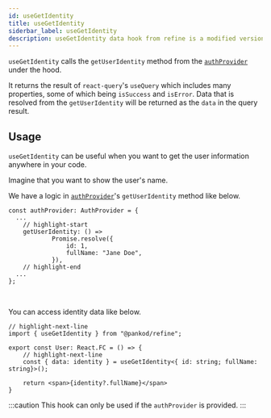 ```yaml
---
id: useGetIdentity
title: useGetIdentity
siderbar_label: useGetIdentity
description: useGetIdentity data hook from refine is a modified version of react-query's useQuery for retrieving user data
---
```


`useGetIdentity` calls the `getUserIdentity` method from the [`authProvider`](/docs/api-references/providers/auth-provider) under the hood.

It returns the result of `react-query`'s `useQuery`  which includes many properties, some of which being `isSuccess` and `isError`. Data that is resolved from the `getUserIdentity` will be returned as the `data` in the query result.

## Usage

`useGetIdentity` can be useful when you want to get the user information anywhere in your code.

Imagine that you want to show the user's name.


We have a logic in [`authProvider`](/docs/api-references/providers/auth-provider)'s `getUserIdentity` method like below.


```tsx
const authProvider: AuthProvider = {
  ...
    // highlight-start
    getUserIdentity: () =>
            Promise.resolve({
                id: 1,
                fullName: "Jane Doe",
            }),
    // highlight-end
  ...
};
```
<br/>


You can access identity data like below.

```tsx
// highlight-next-line
import { useGetIdentity } from "@pankod/refine";

export const User: React.FC = () => {
    // highlight-next-line
    const { data: identity } = useGetIdentity<{ id: string; fullName: string}>();

    return <span>{identity?.fullName}</span>
}
```

:::caution
This hook can only be used if the `authProvider` is provided.
:::
